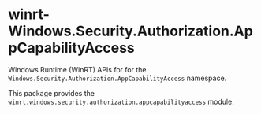 <!-- warning: Please don't edit this file. It was automatically generated. -->

# winrt-Windows.Security.Authorization.AppCapabilityAccess

Windows Runtime (WinRT) APIs for for the `Windows.Security.Authorization.AppCapabilityAccess` namespace.

This package provides the `winrt.windows.security.authorization.appcapabilityaccess` module.
